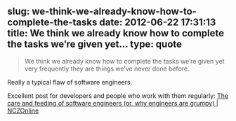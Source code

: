 slug: we-think-we-already-know-how-to-complete-the-tasks
date: 2012-06-22 17:31:13
title: We think we already know how to complete the tasks we’re given yet...
type: quote
---

> We think we already know how to complete the tasks we’re given yet very frequently they are things we’ve never done before.

Really a typical flaw of software engineers.

 Excellent post for developers and people who work with them regularly: [The care and feeding of software engineers (or, why engineers are grumpy) | NCZOnline](http://www.nczonline.net/blog/2012/06/12/the-care-and-feeding-of-software-engineers-or-why-engineers-are-grumpy/)
